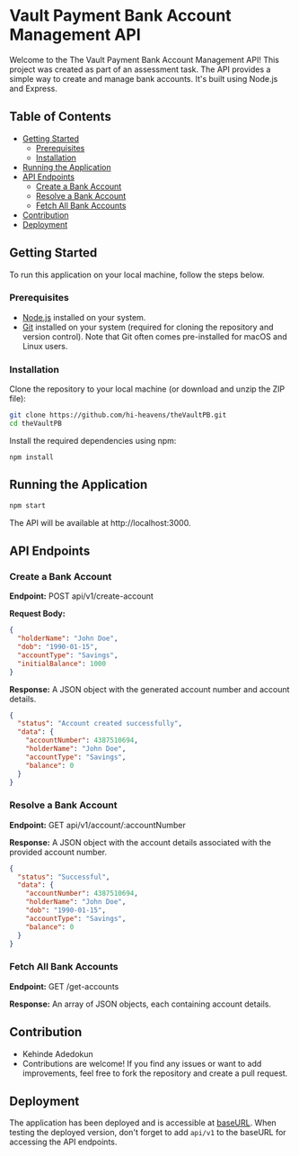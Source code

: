 # Vault Payment Bank Account Management API

Welcome to the The Vault Payment Bank Account Management API! This project was created as part of an assessment task. The API provides a simple way to create and manage bank accounts. It's built using Node.js and Express.

## Table of Contents

- [Getting Started](#getting-started)
  - [Prerequisites](#prerequisites)
  - [Installation](#installation)
- [Running the Application](#running-the-application)
- [API Endpoints](#api-endpoints)
  - [Create a Bank Account](#create-a-bank-account)
  - [Resolve a Bank Account](#resolve-a-bank-account)
  - [Fetch All Bank Accounts](#fetch-all-bank-accounts)
- [Contribution](#contribution)
- [Deployment](#deployment)

## Getting Started

To run this application on your local machine, follow the steps below.

### Prerequisites

- [Node.js](https://nodejs.org/) installed on your system.
- [Git](https://git-scm.com/) installed on your system (required for cloning the repository and version control). Note that Git often comes pre-installed for macOS and Linux users.

### Installation

Clone the repository to your local machine (or download and unzip the ZIP file):

```bash
git clone https://github.com/hi-heavens/theVaultPB.git
cd theVaultPB
```

Install the required dependencies using npm:

`npm install`

## Running the Application

```bash
npm start
```

The API will be available at http://localhost:3000.

## API Endpoints

### Create a Bank Account

<p><strong>Endpoint:</strong> POST api/v1/create-account</p>
<p><strong>Request Body:</strong></p>

```json
{
  "holderName": "John Doe",
  "dob": "1990-01-15",
  "accountType": "Savings",
  "initialBalance": 1000
}
```

<p><strong>Response:</strong> A JSON object with the generated account number and account details.</p>

```json
{
  "status": "Account created successfully",
  "data": {
    "accountNumber": 4387510694,
    "holderName": "John Doe",
    "accountType": "Savings",
    "balance": 0
  }
}
```

### Resolve a Bank Account

<p><strong>Endpoint:</strong> GET api/v1/account/:accountNumber</p>
<p><strong>Response:</strong> A JSON object with the account details associated with the provided account number.</p>

```json
{
  "status": "Successful",
  "data": {
    "accountNumber": 4387510694,
    "holderName": "John Doe",
    "dob": "1990-01-15",
    "accountType": "Savings",
    "balance": 0
  }
}
```

### Fetch All Bank Accounts

<p><strong>Endpoint:</strong> GET /get-accounts</p>
<p><strong>Response:</strong> An array of JSON objects, each containing account details.</p>

## Contribution

- Kehinde Adedokun
- Contributions are welcome! If you find any issues or want to add improvements, feel free to fork the repository and create a pull request.

## Deployment

The application has been deployed and is accessible at [baseURL](). When testing the deployed version, don't forget to add `api/v1` to the baseURL for accessing the API endpoints.
